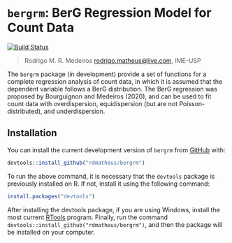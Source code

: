 # `bergrm`: BerG Regression Model for Count Data

[![Build Status](https://travis-ci.com/travis-ci/travis-web.svg?branch=master)](https://travis-ci.com/travis-ci/travis-web)

> Rodrigo M. R. Medeiros
> <rodrigo.matheus@live.com>, IME-USP

The `bergrm` package (in development) provide a set of functions for a complete regression analysis of count data, in which it is assumed that the dependent variable follows a BerG distribution. The BerG regression was proposed by Bourguignon and Medeiros (2020), and can be used to fit count data with overdispersion, equidispersion (but are not Poisson-distributed), and underdispersion.

## Installation

You can install the current development version of `bergrm` from [GitHub](https://github.com/rdmatheus/sdlrm) with:

``` r
devtools::install_github("rdmatheus/bergrm")
```
To run the above command, it is necessary that the `devtools` package is previously installed on R. If not, install it using the following command:

``` r
install.packages("devtools")
```
After installing the devtools package, if you are using Windows, install the most current [RTools](https://cran.r-project.org/bin/windows/Rtools/) program. Finally, run the command `devtools::install_github("rdmatheus/bergrm")`, and then the package will be installed on your computer.
